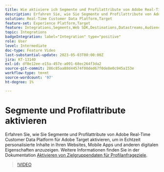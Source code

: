 ```yaml
---
title: Wie aktiviere ich Segmente und Profilattribute von Adobe Real-Time CDP für Adobe Target?
description: Erfahren Sie, wie Sie Segmente und Profilattribute von Adobe Real-Time Customer Data Platform für Adobe Target aktivieren, um in Echtzeit personalisierte Inhalte in Ihren Websites, Mobile Apps und anderen digitalen Eigenschaften anzuzeigen.
solution: Real-Time Customer Data Platform,Target
feature-set: Experience Platform,Target
feature: Integrations,Segments,Web SDK,Destinations,Datastreams,Audiences,Experience Targeting
topic: Integrations
badgeIntegration: label="Integration" type="positive"
role: User
level: Intermediate
doc-type: Feature Video
last-substantial-update: 2023-05-03T00:00:00Z
jira: KT-13140
exl-id: df0e12ee-e15a-457e-a091-68ec264f3da2
source-git-commit: 286c85aa88d44574f00ded67f0de8e0c945a153e
workflow-type: tm+mt
source-wordcount: '97'
ht-degree: 1%

---
```


# Segmente und Profilattribute aktivieren

Erfahren Sie, wie Sie Segmente und Profilattribute von Adobe Real-Time Customer Data Platform für Adobe Target aktivieren, um in Echtzeit personalisierte Inhalte in Ihren Websites, Mobile Apps und anderen digitalen Eigenschaften anzuzeigen. Weitere Informationen finden Sie in der Dokumentation [Aktivieren von Zielgruppendaten für Profilanfrageziele](https://experienceleague.adobe.com/docs/experience-platform/destinations/ui/activate/activate-profile-request-destinations.html?lang=de).


>[!VIDEO](https://video.tv.adobe.com/v/3419036/?learn=on&enablevpops)
